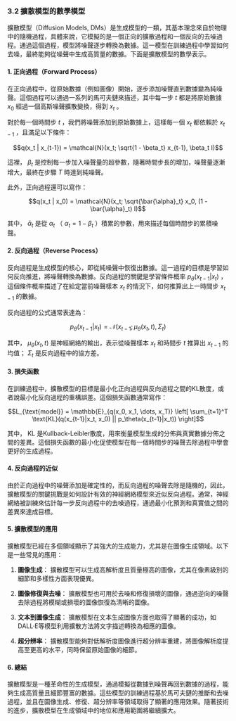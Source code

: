 ### 3.2 **擴散模型的數學模型**

擴散模型（Diffusion Models, DMs）是生成模型的一類，其基本理念來自於物理中的隨機過程，具體來說，它模擬的是一個正向的擴散過程和一個反向的去噪過程。通過這個過程，模型將噪聲逐步轉換為數據。這一模型在訓練過程中學習如何去噪，最終能夠從噪聲中生成高質量的數據。下面是擴散模型的數學表示。

#### 1. **正向過程（Forward Process）**

在正向過程中，從原始數據（例如圖像）開始，逐步添加噪聲直到數據變為純噪聲。這個過程可以通過一系列的馬可夫鏈來描述，其中每一步  $`t`$  都是將原始數據  $`x_0`$  經過一個高斯噪聲擴散變換，得到  $`x_t`$ 。

對於每一個時間步  $`t`$ ，我們將噪聲添加到原始數據上，這樣每一個  $`x_t`$  都依賴於  $`x_{t-1}`$ ，且滿足以下條件：

```math
q(x_t | x_{t-1}) = \mathcal{N}(x_t; \sqrt{1 - \beta_t} x_{t-1}, \beta_t I)
```

這裡， $`\beta_t`$  是控制每一步加入噪聲量的超參數，隨著時間步長的增加，噪聲量逐漸增大，最終在步驟  $`T`$  時達到純噪聲。

此外，正向過程還可以寫作：

```math
q(x_t | x_0) = \mathcal{N}(x_t; \sqrt{\bar{\alpha}_t} x_0, (1 - \bar{\alpha}_t) I)
```

其中， $`\bar{\alpha}_t`$  是從  $`\alpha_t`$ （ $`\alpha_t = 1 - \beta_t`$ ）積累的參數，用來描述每個時間步的累積噪聲。

#### 2. **反向過程（Reverse Process）**

反向過程是生成模型的核心，即從純噪聲中恢復出數據。這一過程的目標是學習如何反向推進，將噪聲轉換為數據。反向過程的關鍵是學習條件概率  $`p_\theta(x_{t-1} | x_t)`$ ，這個條件概率描述了在給定當前噪聲樣本  $`x_t`$  的情況下，如何推算出上一時間步  $`x_{t-1}`$  的數據。

反向過程的公式通常表達為：

```math
p_\theta(x_{t-1} | x_t) = \mathcal{N}(x_{t-1}; \mu_\theta(x_t, t), \Sigma_t)
```

其中， $`\mu_\theta(x_t, t)`$  是神經網絡的輸出，表示從噪聲樣本  $`x_t`$  和時間步  $`t`$  推算出  $`x_{t-1}`$  的均值； $`\Sigma_t`$  是反向過程中的協方差。

#### 3. **損失函數**

在訓練過程中，擴散模型的目標是最小化正向過程與反向過程之間的KL散度，或者說最小化反向過程的重構誤差。這個損失函數通常寫作：

```math
L_{\text{model}} = \mathbb{E}_{q(x_0, x_1, \dots, x_T)} \left[ \sum_{t=1}^T \text{KL}(q(x_{t-1}|x_t, x_0) || p_\theta(x_{t-1}|x_t)) \right]
```

其中， $`\text{KL}`$  是Kullback-Leibler散度，用來衡量模型生成的分佈與真實數據分佈之間的差異。這個損失函數的最小化促使模型在每一個時間步的噪聲去除過程中學會更好的生成過程。

#### 4. **反向過程的近似**

由於正向過程中的噪聲添加是確定性的，而反向過程的噪聲去除是隨機的，因此，擴散模型的關鍵挑戰是如何設計有效的神經網絡模型來近似反向過程。通常，神經網絡被訓練來估計每一步反向過程中的去噪過程，通過最小化預測和真實值之間的差異來達成目標。

#### 5. **擴散模型的應用**

擴散模型已經在多個領域顯示了其強大的生成能力，尤其是在圖像生成領域。以下是一些常見的應用：

1. **圖像生成**：
   擴散模型可以生成高解析度且質量極高的圖像，尤其在像素級別的細節和多樣性方面表現優異。

2. **圖像修復與去噪**：
   擴散模型也可用於去噪和修復損壞的圖像，通過逆向的噪聲去除過程將模糊或損壞的圖像恢復為清晰的圖像。

3. **文本到圖像生成**：
   擴散模型在文本生成圖像方面也取得了顯著的成功，如DALL·E等模型利用擴散方法將文字描述轉換為相應的圖像。

4. **超分辨率**：
   擴散模型能夠對低解析度圖像進行超分辨率重建，將圖像解析度提高至更高的水平，同時保留原始圖像的細節。

#### 6. **總結**

擴散模型是一種革命性的生成模型，通過模擬從數據到噪聲再回到數據的過程，能夠生成高質量且細節豐富的數據。這些模型的訓練過程基於馬可夫鏈的推斷和去噪過程，並且在圖像生成、修復、超分辨率等領域取得了顯著的應用效果。隨著技術的進步，擴散模型在生成領域中的地位和應用範圍將繼續擴大。